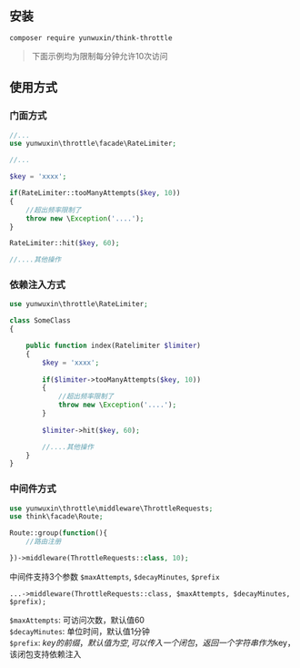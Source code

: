 ## 安装
~~~
composer require yunwuxin/think-throttle
~~~

> 下面示例均为限制每分钟允许10次访问
>
## 使用方式

### 门面方式
```php
//...
use yunwuxin\throttle\facade\RateLimiter;

//...

$key = 'xxxx';

if(RateLimiter::tooManyAttempts($key, 10))
{
    //超出频率限制了
    throw new \Exception('....');
}

RateLimiter::hit($key, 60);

//....其他操作
```

### 依赖注入方式
```php
use yunwuxin\throttle\RateLimiter;

class SomeClass
{

    public function index(Ratelimiter $limiter)
    {
        $key = 'xxxx';
        
        if($limiter->tooManyAttempts($key, 10))
        {
            //超出频率限制了
            throw new \Exception('....');
        }
        
        $limiter->hit($key, 60);

        //....其他操作
    }
}

```


### 中间件方式
```php
use yunwuxin\throttle\middleware\ThrottleRequests;
use think\facade\Route;

Route::group(function(){
    //路由注册

})->middleware(ThrottleRequests::class, 10);

```

中间件支持3个参数 `$maxAttempts`, `$decayMinutes`, `$prefix`

~~~
...->middleware(ThrottleRequests::class, $maxAttempts, $decayMinutes, $prefix);
~~~
`$maxAttempts`: 可访问次数，默认值60  
`$decayMinutes`: 单位时间，默认值1分钟  
`$prefix`: $key的前缀，默认值为空,可以传入一个闭包，返回一个字符串作为$key，该闭包支持依赖注入

